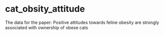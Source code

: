 # cat_obsity_attitude
The data for the paper: Positive attitudes towards feline obesity are strongly associated with ownership of obese cats
